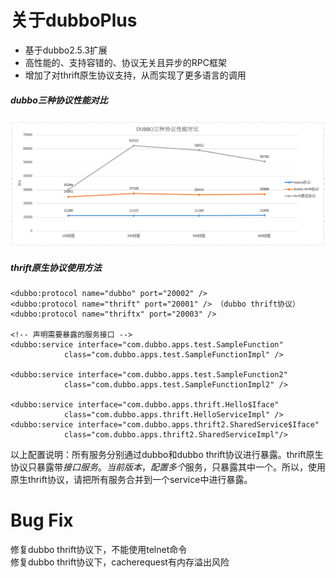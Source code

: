 # 关于dubboPlus

  - 基于dubbo2.5.3扩展
  - 高性能的、支持容错的、协议无关且异步的RPC框架
  - 增加了对thrift原生协议支持，从而实现了更多语言的调用

##### dubbo三种协议性能对比

![alt text](/performance.png "Title")

##### thrift原生协议使用方法


	<dubbo:protocol name="dubbo" port="20002" />
	<dubbo:protocol name="thrift" port="20001" /> （dubbo thrift协议）
	<dubbo:protocol name="thriftx" port="20003" />

	<!-- 声明需要暴露的服务接口 -->
	<dubbo:service interface="com.dubbo.apps.test.SampleFunction"
				class="com.dubbo.apps.test.SampleFunctionImpl" />

	<dubbo:service interface="com.dubbo.apps.test.SampleFunction2"
				class="com.dubbo.apps.test.SampleFunctionImpl2" />

	<dubbo:service interface="com.dubbo.apps.thrift.Hello$Iface" 
				class="com.dubbo.apps.thrift.HelloServiceImpl" />
	<dubbo:service interface="com.dubbo.apps.thrift2.SharedService$Iface" 	
				class="com.dubbo.apps.thrift2.SharedServiceImpl"/>

以上配置说明：所有服务分别通过dubbo和dubbo thrift协议进行暴露。thrift原生协议只暴露带$接口服务。		
当前版本，配置多个$服务，只暴露其中一个。所以，使用原生thrift协议，请把所有服务合并到一个service中进行暴露。



# Bug Fix

修复dubbo thrift协议下，不能使用telnet命令		
修复dubbo thrift协议下，cacherequest有内存溢出风险

